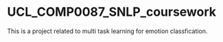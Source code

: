 # UCL_COMP0087_SNLP_coursework
This is a project related to multi task learning for emotion classfication.
